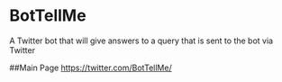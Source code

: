 # BotTellMe
A Twitter bot that will give answers to a query that is sent to the bot via Twitter

##Main Page
https://twitter.com/BotTellMe/

